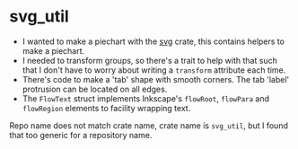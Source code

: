 # svg_util

- I wanted to make a piechart with the [svg](https://crates.io/crates/svg) crate, this contains helpers to make a piechart.
- I needed to transform groups, so there's a trait to help with that such that I don't have to worry about writing a `transform` attribute each time.
- There's code to make a 'tab' shape with smooth corners. The tab 'label' protrusion can be located on all edges.
- The `FlowText` struct implements Inkscape's `flowRoot`, `flowPara` and `flowRegion` elements to facility wrapping text.

Repo name does not match crate name, crate name is `svg_util`, but I found that too generic for a repository name.
